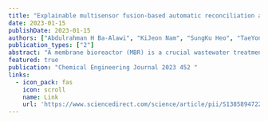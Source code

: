 ```yaml
---
title: "Explainable multisensor fusion-based automatic reconciliation and imputation of faulty and missing data in membrane bioreactor plants for fouling alleviation and energy saving"
date: 2023-01-15
publishDate: 2023-01-15
authors: ["Abdulrahman H Ba-Alawi", "KiJeon Nam", "SungKu Heo", "TaeYong Woo", "Hanaa Aamer", "ChangKyoo Yoo"]
publication_types: ["2"]
abstract: "A membrane bioreactor (MBR) is a crucial wastewater treatment unit that requires continuous and precise monitoring to ensure stable operation and avoid energy loss. Sensor malfunction in MBR plants leads to missing and faulty measurements that negatively affect the control of membrane fouling and energy consumption. This study proposes an intelligent monitoring system to alleviate membrane fouling by the autonomous handling of sensor malfunctions in MBR plants using explainable AI (XAI) and a new multisensor fusion-based automated data reconciliation and imputation (MSF-ARI) approach. Missing and faulty data cases were used to validate the MSF-ARI approach in imputing the consecutive and point-to-point missing values and the detection, diagnosis, and reconciliation of the faulty data. Then, XAI analysis and an integrated biological-physical MBR model were utilized to evaluate the effect of MSF …"
featured: true
publication: "Chemical Engineering Journal 2023 452 "
links:
  - icon_pack: fas
    icon: scroll
    name: Link
    url: 'https://www.sciencedirect.com/science/article/pii/S138589472204699X'
---
```

